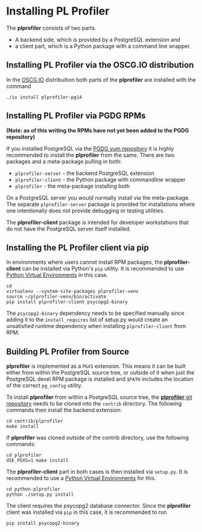 Installing PL Profiler
======================

The **plprofiler** consists of two parts.
* A backend side, which is provided by a PostgreSQL extension and
* a client part, which is a Python package with a command line wrapper.

Installing PL Profiler via the OSCG.IO distribution
---------------------------------------------------

In the [OSCG.IO](https://oscg.io/) distribuition both parts of the **plprofiler** are installed with the command

```
./io install plprofiler-pg14
```

Installing PL Profiler via PGDG RPMs
------------------------------------

**(Note: as of this writing the RPMs have not yet been added to the PGDG repository)**

If you installed PostgreSQL via the [PGDG yum repository](https://yum.postgresql.org/) it is highly recommended to install the **plprofiler** from the same. There are two packages and a meta-package pulling in both:
* `plprofiler-server` - the backend PostgreSQL extension
* `plprofiler-client` - the Python package with commandline wrapper
* `plprofiler` - the meta-package installing both

On a PostgreSQL server you would normally install via the meta-package. The separate `plprofiler-server` package is provided for installations where one intentionally does not provide debugging or testing utilities.

The **plprofiler-client** package is intended for developer workstations that do not have the PostgreSQL server itself installed.

Installing the PL Profiler client via pip
-----------------------------------------

In environments where users cannot install RPM packages, the **plprofiler-client** can be installed via Python's `pip` utility. It is recommended to use [Python Virtual Environments](https://docs.python.org/3/library/venv.html) in this case.

```
cd
virtualenv --system-site-packages plprofiler-venv
source ~/plprofiler-venv/bin/activate
pip install plprofiler-client psycopg2-binary
```

The `psycopg2-binary` dependency needs to be specified manually since adding it to the `install_requires` list of setup.py would create an unsatisfied runtime dependency when installing `plprofiler-client` from RPM.

Building PL Profiler from Source
--------------------------------

**plprofiler** is implemented as a `PGXS` extension. This means it can be built either from within the PostgreSQL source tree, or outside of it when just the PostgreSQL devel RPM package is installed and `$PATH` includes the location of the correct `pg_config` utility.

To install **plprofiler** from within a PostgreSQL source tree, the [**plprofiler** git repository](https://github.com/bigsql/plprofiler.git) needs to be cloned into the `contrib` directory. The following commands then install the backend extension:

```
cd contrib/plprofiler
make install
```

If **plprofiler** was cloned outside of the contrib directory, use the following commands:

```
cd plprofiler
USE_PGXS=1 make install
```

The **plprofiler-client** part in both cases is then installed via `setup.py`. It is recommended to use a [Python Virtual Environments](https://docs.python.org/3/library/venv.html) for this.

```
cd python-plprofiler
python ./setup.py install
```

The client requires the psycopg2 database connector. Since the **plprofiler** client was installed via `pip` in this case, it is recommended to run

```
pip install psycopg2-binary
```
